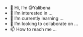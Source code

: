 - 👋 Hi, I’m @Yalibena
- 👀 I’m interested in ...
- 🌱 I’m currently learning ...
- 💞️ I’m looking to collaborate on ...
- 📫 How to reach me ...

<!---
Yalibena/Yalibena is a ✨ special ✨ repository because its `README.md` (this file) appears on your GitHub profile.
You can click the Preview link to take a look at your changes.
--->

